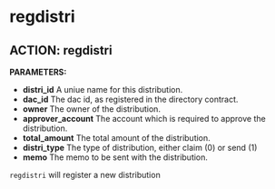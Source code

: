 <h1 class="contract">
regdistri
</h1>

## ACTION: regdistri
**PARAMETERS:**
* __distri_id__ A uniue name for this distribution.
* __dac_id__ The dac id, as registered in the directory contract.
* __owner__ The owner of the distribution.
* __approver_account__ The account which is required to approve the distribution.
* __total_amount__ The total amount of the distribution.
* __distri_type__ The type of distribution, either claim (0) or send (1)
* __memo__ The memo to be sent with the distribution.

`regdistri` will register a new distribution
